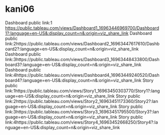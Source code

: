 # kani06
Dashboard public link:1 https://public.tableau.com/views/Dashboard1_16963446969700/Dashboard1?:language=en-US&:display_count=n&:origin=viz_share_link Dashboard public link:2https://public.tableau.com/views/Dashboard2_16963447617610/Dashboard2?:language=en-US&:display_count=n&:origin=viz_share_link Dashboard public link:3https://public.tableau.com/views/Dashboard3_16963448433800/Dashboard3?:language=en-US&:display_count=n&:origin=viz_share_link Dashboard public link:4https://public.tableau.com/views/Dashboard4_16963449240520/Dashboard4?:language=en-US&:display_count=n&:origin=viz_share_link
Story public link:1https://public.tableau.com/views/Story1_16963450303770/Story1?:language=en-US&:display_count=n&:origin=viz_share_link Story public link:2https://public.tableau.com/views/Story2_16963451173360/Story2?:language=en-US&:display_count=n&:origin=viz_share_link Story public link:3https://public.tableau.com/views/Story3_16963451795500/Story3?:language=en-US&:display_count=n&:origin=viz_share_link Story public link:4https://public.tableau.com/views/Story4_16963452668250/Story4?:language=en-US&:display_count=n&:origin=viz_share_link
